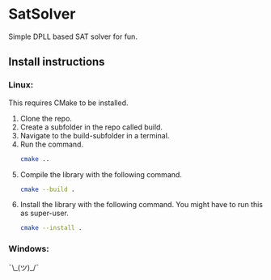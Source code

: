 # SatSolver
Simple DPLL based SAT solver for fun.

## Install instructions

### Linux:
This requires CMake to be installed.
1. Clone the repo.
2. Create a subfolder in the repo called build.
3. Navigate to the build-subfolder in a terminal.
4. Run the command.
   ```bash
   cmake ..
   ```
5. Compile the library with the following command.
   ```bash
   cmake --build .
   ```
6. Install the library with the following command. You might have to run this as super-user.
   ```bash
   cmake --install .
   ```

### Windows:
 ¯\\\_(ツ)\_/¯
